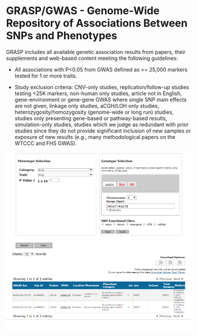 # GRASP/GWAS - Genome-Wide Repository of Associations Between SNPs and Phenotypes

GRASP includes all available genetic association results from papers, their supplements and web-based content meeting the following guidelines:

- All associations with P<0.05 from GWAS defined as >= 25,000 markers tested for 1 or more traits.

- Study exclusion criteria: CNV-only studies, replication/follow-up studies testing <25K markers, non-human only studies, article not in English, gene-environment or gene-gene GWAS where single SNP main effects are not given, linkage only studies, aCGH/LOH only studies, heterozygosity/homozygosity (genome-wide or long run) studies, studies only presenting gene-based or pathway-based results, simulation-only studies, studies which we judge as redundant with prior studies since they do not provide significant inclusion of new samples or exposure of new results (e.g., many methodological papers on the WTCCC and FHS GWAS).

![Screenshot](grasp_screenshot_1.png)
<br />
